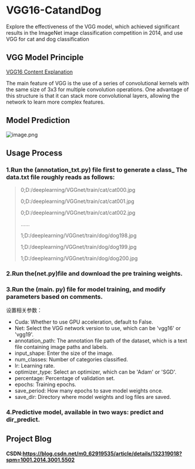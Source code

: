 # VGG16-CatandDog
Explore the effectiveness of the VGG model, which achieved significant results in the ImageNet image classification competition in 2014, and use VGG for cat and dog classification

## VGG Model Principle
[VGG16 Content Explanation](https://blog.csdn.net/m0_62919535/article/details/132189691?spm=1001.2014.3001.5501)

The main feature of VGG is the use of a series of convolutional kernels with the same size of 3x3 for multiple convolution operations. One advantage of this structure is that it can stack more convolutional layers, allowing the network to learn more complex features.

## Model Prediction

![image.png](https://p1-juejin.byteimg.com/tos-cn-i-k3u1fbpfcp/118079f49b234fe7b00fa2265207494a~tplv-k3u1fbpfcp-watermark.image?)

## Usage Process
### 1.Run the (annotation_txt.py) file first to generate a class_ The data.txt file roughly reads as follows:
> 0;D:/deeplearning/VGGnet/train/cat/cat000.jpg
> 
> 0;D:/deeplearning/VGGnet/train/cat/cat001.jpg
> 
> 0;D:/deeplearning/VGGnet/train/cat/cat002.jpg
> 
> ......
> 
> 1;D:/deeplearning/VGGnet/train/dog/dog198.jpg
> 
> 1;D:/deeplearning/VGGnet/train/dog/dog199.jpg
> 
> 1;D:/deeplearning/VGGnet/train/dog/dog200.jpg

### 2.Run the(net.py)file and download the pre training weights.

### 3.Run the (main. py) file for model training, and modify parameters based on comments.

  设置相关参数：
  
  * Cuda: Whether to use GPU acceleration, default to False.
  * Net: Select the VGG network version to use, which can be 'vgg16' or 'vgg19'.
  * annotation_path: The annotation file path of the dataset, which is a text file containing image paths and labels.
  * input_shape: Enter the size of the image.
  * num_classes: Number of categories classified.
  * lr: Learning rate.
  * optimizer_type: Select an optimizer, which can be 'Adam' or 'SGD'.
  * percentage: Percentage of validation set.
  * epochs: Training epochs.
  * save_period: How many epochs to save model weights once.
  * save_dir: Directory where model weights and log files are saved.

### 4.Predictive model, available in two ways: predict and dir_predict.


## Project Blog

#### CSDN:https://blog.csdn.net/m0_62919535/article/details/132319018?spm=1001.2014.3001.5502
